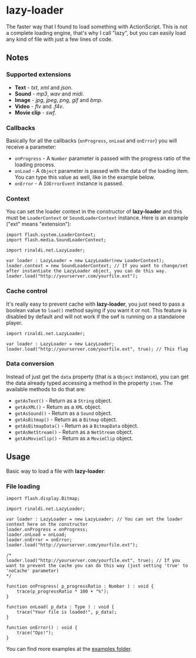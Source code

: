 [examples_folder]: http://github.com/rafaelrinaldi/lazy-loader/tree/master/examples

# lazy-loader #

The faster way that I found to load something with ActionScript.
This is not a complete loading engine, that's why I call "lazy", but you can easily load any kind of file with just a few lines of code.

## Notes ##

### Supported extensions ###

- **Text** - *txt*, *xml* and *json*.
- **Sound** - *mp3*, *wav* and *midi*.
- **Image** - *jpg*, *jpeg*, *png*, *gif* and *bmp*.
- **Video** - *flv* and *.f4v*.
- **Movie clip** - *swf*.

### Callbacks ###

Basically for all the callbacks (`onProgress`, `onLoad` and `onError`) you will receive a parameter:

- `onProgress` - A `Number` parameter is passed with the progress ratio of the loading process.
- `onLoad` - A `Object` parameter is passed with the data of the loading item. You can type this value as well, like in the example below.
- `onError` - A `IOErrorEvent` instance is passed.
	
### Context ###

You can set the loader context in the constructor of **lazy-loader** and this must be `LoaderContext` or `SoundLoaderContext` instance. Here is an example ("ext" means "extension"):

	import flash.system.LoaderContext;
	import flash.media.SoundLoaderContext;
	
	import rinaldi.net.LazyLoader;
	
	var loader : LazyLoader = new LazyLoader(new LoaderContext);
	loader.context = new SoundLoaderContext; // If you want to change/set after instantiate the LazyLoader object, you can do this way.
	loader.load("http://yourserver.com/yourfile.ext");
	
### Cache control ###

It's really easy to prevent cache with **lazy-loader**, you just need to pass a boolean value to `load()` method saying if you want it or not.
This feature is disabled by default and will not work if the swf is running on a standalone player.

	import rinaldi.net.LazyLoader;
	
	var loader : LazyLoader = new LazyLoader;
	loader.load("http://yourserver.com/yourfile.ext", true); // This flag

### Data conversion ###

Instead of just get the `data` property (that is a `Object` instance), you can get the data already typed accessing a method in the property `item`. The available methods to do that are:

- `getAsText()` - Return as a `String` object.
- `getAsXML()` - Return as a `XML` object.
- `getAsSound()` - Return as a `Sound` object.
- `getAsBitmap()` - Return as a `Bitmap` object.
- `getAsBitmapData()` - Return as a `BitmapData` object.
- `getAsNetStream()` - Return as a `NetStream` object.
- `getAsMovieClip()` - Return as a `MovieClip` object.
	
## Usage ##

Basic way to load a file with **lazy-loader**:

### File loading ###
	
	import flash.display.Bitmap;
	
	import rinaldi.net.LazyLoader;
	
	var loader : LazyLoader = new LazyLoader; // You can set the loader context here on the constructor
	loader.onProgress = onProgress;
	loader.onLoad = onLoad;
	loader.onError = onError;
	loader.load("http://yourserver.com/yourfile.ext");
	
	/*
	loader.load("http://yourserver.com/yourfile.ext", true); // If you want to prevent the cache you can do this way (just setting 'true' to 'noCache' parameter)
	*/

	function onProgress( p_progressRatio : Number ) : void {
		trace(p_progressRatio * 100 + "%");
	}

	function onLoad( p_data : Type ) : void {
		trace("Your file is loaded!", p_data);
	}

	function onError() : void {
		trace("Ops!");
	}

You can find more examples at the [examples folder][examples_folder].
